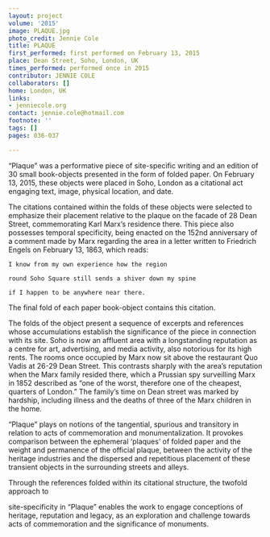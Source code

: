 ```yaml
---
layout: project
volume: '2015'
image: PLAQUE.jpg
photo_credit: Jennie Cole
title: PLAQUE
first_performed: first performed on February 13, 2015
place: Dean Street, Soho, London, UK
times_performed: performed once in 2015
contributor: JENNIE COLE
collaborators: []
home: London, UK
links:
- jenniecole.org
contact: jennie.cole@hotmail.com
footnote: ''
tags: []
pages: 036-037

---
```


“Plaque” was a performative piece of site-specific writing and an edition of 30 small book-objects presented in the form of folded paper. On February 13, 2015, these objects were placed in Soho, London as a citational act engaging text, image, physical location, and date.

The citations contained within the folds of these objects were selected to emphasize their placement relative to the plaque on the facade of 28 Dean Street, commemorating Karl Marx’s residence there. This piece also possesses temporal specificity, being enacted on the 152nd anniversary of a comment made by Marx regarding the area in a letter written to Friedrich Engels on February 13, 1863, which reads:

	I know from my own experience how the region

	round Soho Square still sends a shiver down my spine

	if I happen to be anywhere near there.

The final fold of each paper book-object contains this citation.

The folds of the object present a sequence of excerpts and references whose accumulations establish the significance of the piece in connection with its site. Soho is now an affluent area with a longstanding reputation as a centre for art, advertising, and media activity, also notorious for its high rents. The rooms once occupied by Marx now sit above the restaurant Quo Vadis at 26-29 Dean Street. This contrasts sharply with the area’s reputation when the Marx family resided there, which a Prussian spy surveilling Marx in 1852 described as “one of the worst, therefore one of the cheapest, quarters of London.” The family’s time on Dean street was marked by hardship, including illness and the deaths of three of the Marx children in the home.

“Plaque” plays on notions of the tangential, spurious and transitory in relation to acts of commemoration and monumentalization. It provokes comparison between the ephemeral ‘plaques’ of folded paper and the weight and permanence of the official plaque, between the activity of the heritage industries and the dispersed and repetitious placement of these transient objects in the surrounding streets and alleys.

Through the references folded within its citational structure, the twofold approach to

site-specificity in “Plaque” enables the work to engage conceptions of heritage, reputation and legacy, as an exploration and challenge towards acts of commemoration and the significance of monuments.
